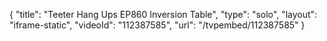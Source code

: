 {
    "title": "Teeter Hang Ups EP860 Inversion Table",
    "type": "solo",
    "layout": "iframe-static",
    "videoId": "112387585",
    "url": "\/tvpembed\/112387585"
}